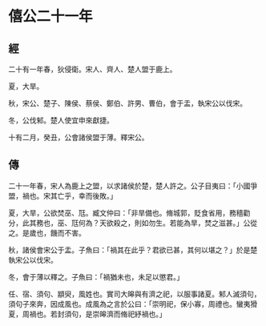 # 僖公二十一年
## 經

二十有一年春，狄侵衛。宋人、齊人、楚人盟于鹿上。

夏，大旱。

秋，宋公、楚子、陳侯、蔡侯、鄭伯、許男、曹伯，會于盂，執宋公以伐宋。

冬，公伐邾。楚人使宜申來獻捷。

十有二月，癸丑，公會諸侯盟于薄。釋宋公。

## 傳

二十一年春，宋人為鹿上之盟，以求諸侯於楚，楚人許之。公子目夷曰：「小國爭盟，禍也。宋其亡乎，幸而後敗。」

夏，大旱，公欲焚巫、尫。臧文仲曰：「非旱備也。脩城郭，貶食省用，務穡勸分，此其務也，巫、尫何為？天欲殺之，則如勿生。若能為旱，焚之滋甚。」公從之。是歲也，饑而不害。

秋，諸侯會宋公于盂。子魚曰：「禍其在此乎？君欲已甚，其何以堪之？」於是楚執宋公以伐宋。

冬，會于薄以釋之。子魚曰：「禍猶未也，未足以懲君。」

任、宿、須句、顓臾，風姓也。實司大皞與有濟之祀，以服事諸夏。邾人滅須句，須句子來奔，因成風也。成風為之言於公曰：「崇明祀，保小寡，周禮也。蠻夷猾夏，周禍也。若封須句，是崇皞濟而脩祀紓禍也。」

